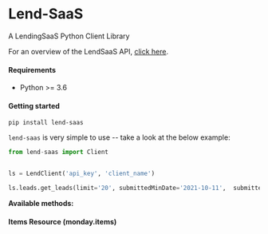 # Lend-SaaS
A LendingSaaS Python Client Library


For an overview of the LendSaaS API, [click here]( https://app.swaggerhub.com/apis/lendsaas/LendSaaSETL/1.0.0 ).


#### Requirements
- Python >= 3.6

#### Getting started
`pip install lend-saas`

`lend-saas` is very simple to use -- take a look at the below example:
```python
from lend-saas import Client


ls = LendClient('api_key', 'client_name')

ls.leads.get_leads(limit='20', submittedMinDate='2021-10-11',  submittedMaxDate='2021-11-11')

```

**Available methods:**
#### Items Resource (monday.items)